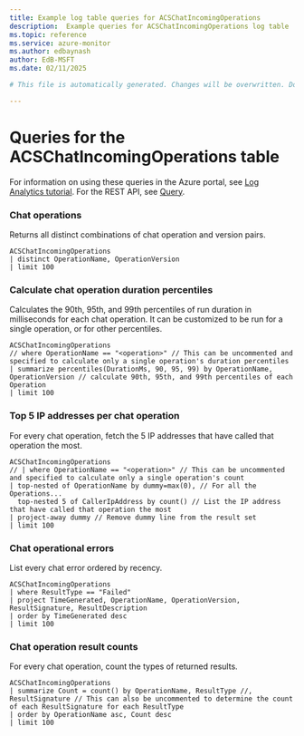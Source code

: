 ```yaml
---
title: Example log table queries for ACSChatIncomingOperations
description:  Example queries for ACSChatIncomingOperations log table
ms.topic: reference
ms.service: azure-monitor
ms.author: edbaynash
author: EdB-MSFT
ms.date: 02/11/2025

# This file is automatically generated. Changes will be overwritten. Do not change this file directly. 

---
```


# Queries for the ACSChatIncomingOperations table

For information on using these queries in the Azure portal, see [Log Analytics tutorial](/azure/azure-monitor/logs/log-analytics-tutorial). For the REST API, see [Query](/rest/api/loganalytics/query).


### Chat operations  


Returns all distinct combinations of chat operation and version pairs.  

```query
ACSChatIncomingOperations
| distinct OperationName, OperationVersion 
| limit 100
```



### Calculate chat operation duration percentiles  


Calculates the 90th, 95th, and 99th percentiles of run duration in milliseconds for each chat operation. It can be customized to be run for a single operation, or for other percentiles.  

```query
ACSChatIncomingOperations
// where OperationName == "<operation>" // This can be uncommented and specified to calculate only a single operation's duration percentiles
| summarize percentiles(DurationMs, 90, 95, 99) by OperationName, OperationVersion // calculate 90th, 95th, and 99th percentiles of each Operation
| limit 100
```



### Top 5 IP addresses per chat operation  


For every chat operation, fetch the 5 IP addresses that have called that operation the most.  

```query
ACSChatIncomingOperations
// | where OperationName == "<operation>" // This can be uncommented and specified to calculate only a single operation's count
| top-nested of OperationName by dummy=max(0), // For all the Operations...
  top-nested 5 of CallerIpAddress by count() // List the IP address that have called that operation the most
| project-away dummy // Remove dummy line from the result set
| limit 100
```



### Chat operational errors  


List every chat error ordered by recency.  

```query
ACSChatIncomingOperations
| where ResultType == "Failed"
| project TimeGenerated, OperationName, OperationVersion, ResultSignature, ResultDescription
| order by TimeGenerated desc
| limit 100
```



### Chat operation result counts  


For every chat operation, count the types of returned results.  

```query
ACSChatIncomingOperations
| summarize Count = count() by OperationName, ResultType //, ResultSignature // This can also be uncommented to determine the count of each ResultSignature for each ResultType 
| order by OperationName asc, Count desc
| limit 100
```

